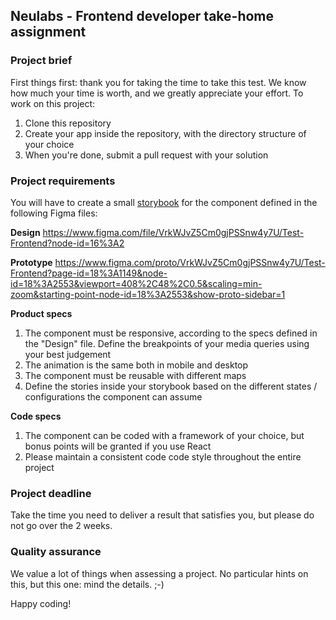 ## Neulabs - Frontend developer take-home assignment

### Project brief
First things first: thank you for taking the time to take this test. We know how much your time is worth, and we greatly
appreciate your effort.
To work on this project:
 1. Clone this repository
 2. Create your app inside the repository, with the directory structure of your choice
 3. When you're done, submit a pull request with your solution

### Project requirements
You will have to create a small [storybook](https://storybook.js.org/) for the component defined in the following Figma files:

**Design**
https://www.figma.com/file/VrkWJvZ5Cm0gjPSSnw4y7U/Test-Frontend?node-id=16%3A2

**Prototype**
https://www.figma.com/proto/VrkWJvZ5Cm0gjPSSnw4y7U/Test-Frontend?page-id=18%3A1149&node-id=18%3A2553&viewport=408%2C48%2C0.5&scaling=min-zoom&starting-point-node-id=18%3A2553&show-proto-sidebar=1

**Product specs**
1. The component must be responsive, according to the specs defined in the "Design" file. Define the breakpoints of your media queries using your best judgement
2. The animation is the same both in mobile and desktop
3. The component must be reusable with different maps
4. Define the stories inside your storybook based on the different states / configurations the component can assume

**Code specs**
1. The component can be coded with a framework of your choice, but bonus points will be granted if you use React
2. Please maintain a consistent code code style throughout the entire project

### Project deadline
Take the time you need to deliver a result that satisfies you, but please do not go over the 2 weeks.

### Quality assurance
We value a lot of things when assessing a project. No particular hints on this, but this one: mind the details. ;-)

Happy coding!

